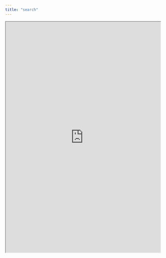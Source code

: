 ```yaml
---
title: "search"
---
```



<iframe height="750" width="100%" src="https://ewelton.github.io/ktest/wiki.html#search"></iframe>
